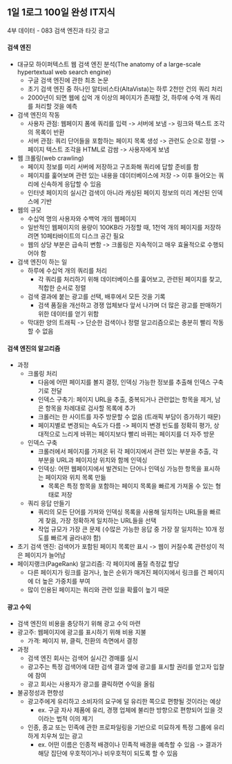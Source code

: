 ## 1일 1로그 100일 완성 IT지식

4부 데이터 - 083 검색 엔진과 타깃 광고

#### 검색 엔진

- 대규모 하이퍼텍스트 웹 검색 엔진 분석(The anatomy of a large-scale hypertextual web search engine)
  - 구글 검색 엔진에 관한 최초 논문
  - 초기 검색 엔진 중 하나인 알타비스타(AltaVista)는 하루 2천만 건의 쿼리 처리
  - 2000년이 되면 웹에 십억 개 이상의 페이지가 존재할 것, 하루에 수억 개 쿼리를 처리할 것을 예측
- 검색 엔진의 작동
  - 사용자 관점: 웹페이지 폼에 쿼리를 입력 -> 서버에 보냄 -> 링크와 텍스트 조각의 목록이 반환
  - 서버 관점: 쿼리 단어들을 포함하는 페이지 목록 생성 -> 관련도 순으로 정렬 -> 페이지 텍스트 조각을 HTML로 감쌈 -> 사용자에게 보냄
- 웹 크롤링(web crawling)
  - 페이지 정보를 미리 서버에 저장하고 구조화해 쿼리에 답할 준비를 함
  - 페이지를 훑어보며 관련 있는 내용을 데이터베이스에 저장 -> 이후 들어오는 쿼리에 신속하게 응답할 수 있음
  - 인터넷 페이지의 실시간 검색이 아니라 캐싱된 페이지 정보의 미리 계산된 인덱스에 기반
- 웹의 규모
  - 수십억 명의 사용자와 수백억 개의 웹페이지
  - 일반적인 웹페이지의 용량이 100KB라 가정할 때, 1천억 개의 페이지를 저장하려면 10페타바이트의 디스크 공간 필요
  - 웹의 상당 부분은 급속히 변함 -> 크롤링은 지속적이고 매우 효율적으로 수행되어야 함
- 검색 엔진이 하는 일
  - 하루에 수십억 개의 쿼리를 처리
    - 각 쿼리를 처리하기 위해 데이터베이스를 훑어보고, 관련된 페이지를 찾고, 적합한 순서로 정렬
  - 검색 결과에 붙는 광고를 선택, 배후에서 모든 것을 기록
    - 검색 품질을 개선하고 경쟁 업체보다 앞서 나가며 더 많은 광고를 판매하기 위한 데이터를 얻기 위함
  - 막대한 양의 트래픽 -> 단순한 검색이나 정렬 알고리즘으로는 충분히 빨리 작동할 수 없음

#### 검색 엔진의 알고리즘

- 과정
  - 크롤링 처리
    - 다음에 어떤 페이지를 볼지 결정, 인덱싱 가능한 정보를 추출해 인덱스 구축기로 전달
    - 인덱스 구축기: 페이지 URL을 추출, 중복되거나 관련없는 항목을 제거, 남은 항목을 차례대로 검사할 목록에 추가
    - 크롤러는 한 사이트를 자주 방문할 수 없음 (트래픽 부담이 증가하기 때문)
    - 페이지별로 변경되는 속도가 다름 -> 페이지 변경 빈도를 정확히 평가, 상대적으로 느리게 바뀌는 페이지보다 빨리 바뀌는 페이지를 더 자주 방문
  - 인덱스 구축
    - 크롤러에서 페이지를 가져온 뒤 각 페이지에서 관련 있는 부분을 추출, 각 부분을 URL과 페이지상 위치와 함께 인덱싱
    - 인덱싱: 어떤 웹페이지에서 발견되는 단어나 인덱싱 가능한 항목을 표시하는 페이지와 위치 목록 만듦
      - 목록은 특정 항목을 포함하는 페이지 목록을 빠르게 가져올 수 있는 형태로 저장
  - 쿼리 응답 만들기
    - 쿼리의 모든 단어를 가져와 인덱싱 목록을 사용해 일치하는 URL들을 빠르게 찾음, 가장 정확하게 일치하는 URL들을 선택
    - 작업 규모가 가장 큰 문제 (수많은 가능한 응답 중 가장 잘 일치하는 10개 정도를 빠르게 골라내야 함)
- 초기 검색 엔진: 검색어가 포함된 페이지 목록만 표시 -> 웹이 커질수록 관련성이 적은 페이지가 늘어남
- 페이지랭크(PageRank) 알고리즘: 각 페이지에 품질 측정값 할당
  - 다른 페이지가 링크를 걸거나, 높은 순위가 매겨진 페이지에서 링크를 건 페이지에 더 높은 가중치를 부여
  - 많이 인용된 페이지는 쿼리와 관련 있을 확률이 높기 때문

#### 광고 수익

- 검색 엔진의 비용을 충당하기 위해 광고 수익 마련
- 광고주: 웹페이지에 광고를 표시하기 위해 비용 지불
  - 가격: 페이지 뷰, 클릭, 전환의 측면에서 결정
- 과정
  - 검색 엔진 회사는 검색어 실시간 경매를 실시
  - 광고주는 특정 검색어에 대한 검색 결과 옆에 광고를 표시할 권리를 얻고자 입찰에 참여
  - 광고 회사는 사용자가 광고를 클릭하면 수익을 올림
- 불공정성과 편향성
  - 광고주에게 유리하고 소비자의 요구에 덜 유리한 쪽으로 편향될 것이라는 예상
    - ex. 구글 자사 제품에 유리, 경쟁 업체에 불리한 방향으로 편향되어 있을 것이라는 법적 이의 제기
  - 인종, 종교 또는 민족에 관한 프로파일링을 기반으로 미묘하게 특정 그룹에 유리하게 치우쳐 있는 광고
    - ex. 어떤 이름은 인종적 배경이나 민족적 배경을 예측할 수 있음 -> 결과가 해당 집단에 우호적이거나 비우호적이 되도록 할 수 있음
